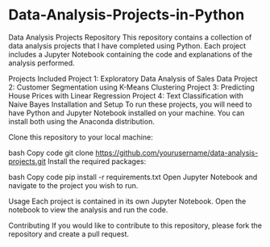 # Data-Analysis-Projects-in-Python
Data Analysis Projects Repository
This repository contains a collection of data analysis projects that I have completed using Python. Each project includes a Jupyter Notebook containing the code and explanations of the analysis performed.

Projects Included
Project 1: Exploratory Data Analysis of Sales Data
Project 2: Customer Segmentation using K-Means Clustering
Project 3: Predicting House Prices with Linear Regression
Project 4: Text Classification with Naive Bayes
Installation and Setup
To run these projects, you will need to have Python and Jupyter Notebook installed on your machine. You can install both using the Anaconda distribution.

Clone this repository to your local machine:

bash
Copy code
git clone https://github.com/yourusername/data-analysis-projects.git
Install the required packages:

bash
Copy code
pip install -r requirements.txt
Open Jupyter Notebook and navigate to the project you wish to run.

Usage
Each project is contained in its own Jupyter Notebook. Open the notebook to view the analysis and run the code.

Contributing
If you would like to contribute to this repository, please fork the repository and create a pull request.







